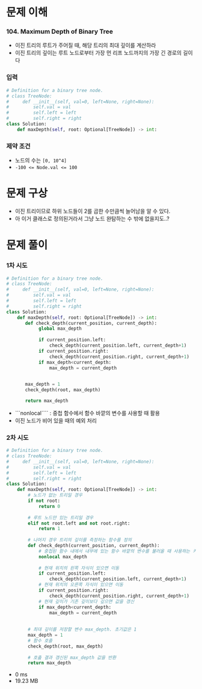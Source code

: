 # 문제 이해
### 104. Maximum Depth of Binary Tree
* 이진 트리의 루트가 주어질 때, 해당 트리의 최대 깊이를 계산하라
* 이진 트리의 깊이는 루트 노드로부터 가장 먼 리프 노드까지의 가장 긴 경로의 길이다
### 입력
```python
# Definition for a binary tree node.
# class TreeNode:
#     def __init__(self, val=0, left=None, right=None):
#         self.val = val
#         self.left = left
#         self.right = right
class Solution:
    def maxDepth(self, root: Optional[TreeNode]) -> int:
```
### 제약 조건
* 노드의 수는 ```[0, 10^4]```
* ```-100 <= Node.val <= 100```
# 문제 구상
* 이진 트리이므로 하위 노드들이 2를 곱한 수만큼씩 늘어남을 알 수 있다.
* 아 이거 클래스로 정의된거라서 그냥 노드 완탐하는 수 밖에 없을지도..?
# 문제 풀이
### 1차 시도
```python
# Definition for a binary tree node.
# class TreeNode:
#     def __init__(self, val=0, left=None, right=None):
#         self.val = val
#         self.left = left
#         self.right = right
class Solution:
    def maxDepth(self, root: Optional[TreeNode]) -> int:
       def check_depth(current_position, current_depth):
            global max_depth
            
            if current_position.left:
                check_depth(current_position.left, current_depth+1)
            if current_position.right:
                check_depth(current_position.right, current_depth+1)
            if max_depth<current_depth:
                max_depth = current_depth

        
       max_depth = 1
       check_depth(root, max_depth)

       return max_depth
```
* ```nonlocal```` : 중첩 함수에서 함수 바깥의 변수를 사용할 때 활용
* 이진 노드가 비어 있을 때의 예외 처리
### 2차 시도
```python
# Definition for a binary tree node.
# class TreeNode:
#     def __init__(self, val=0, left=None, right=None):
#         self.val = val
#         self.left = left
#         self.right = right
class Solution:
    def maxDepth(self, root: Optional[TreeNode]) -> int:
        # 노드가 없는 트리일 경우
        if not root:
            return 0
        
        # 루트 노드만 있는 트리일 경우
        elif not root.left and not root.right:
            return 1
        
        # 나머지 경우 트리의 깊이를 측정하는 함수를 정의
        def check_depth(current_position, current_depth):
            # 중첩된 함수 내에서 내부에 있는 함수 바깥의 변수를 불러올 때 사용하는 키워드 nonlocal 
            nonlocal max_depth
            
            # 현재 위치의 왼쪽 자식이 있으면 이동
            if current_position.left:
                check_depth(current_position.left, current_depth+1)
            # 현재 위치의 오른쪽 자식이 있으면 이동
            if current_position.right:
                check_depth(current_position.right, current_depth+1)
            # 현재 깊이가 기존 깊이보다 깊으면 값을 갱신
            if max_depth<current_depth:
                max_depth = current_depth
        
        
        # 최대 깊이를 저장할 변수 max_depth. 초기값은 1
        max_depth = 1
        # 함수 호출
        check_depth(root, max_depth)
        
        # 호춢 결과 갱신된 max_depth 값을 반환
        return max_depth
```
* 0 ms
* 19.23 MB